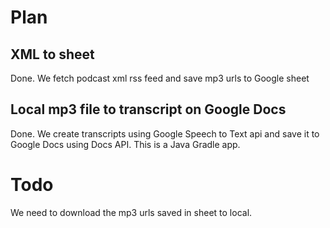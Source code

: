 # Plan

## XML to sheet

Done. We fetch podcast xml rss feed and save mp3 urls to Google sheet

## Local mp3 file to transcript on Google Docs

Done. We create transcripts using Google Speech to Text api and save it to Google Docs using Docs API. This is a Java Gradle app.

# Todo

We need to download the mp3 urls saved in sheet to local.